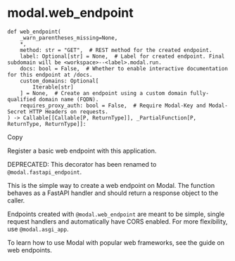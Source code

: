 # modal.web_endpoint

    
    
    def web_endpoint(
        _warn_parentheses_missing=None,
        *,
        method: str = "GET",  # REST method for the created endpoint.
        label: Optional[str] = None,  # Label for created endpoint. Final subdomain will be <workspace>--<label>.modal.run.
        docs: bool = False,  # Whether to enable interactive documentation for this endpoint at /docs.
        custom_domains: Optional[
            Iterable[str]
        ] = None,  # Create an endpoint using a custom domain fully-qualified domain name (FQDN).
        requires_proxy_auth: bool = False,  # Require Modal-Key and Modal-Secret HTTP Headers on requests.
    ) -> Callable[[Callable[P, ReturnType]], _PartialFunction[P, ReturnType, ReturnType]]:

Copy

Register a basic web endpoint with this application.

DEPRECATED: This decorator has been renamed to `@modal.fastapi_endpoint`.

This is the simple way to create a web endpoint on Modal. The function behaves
as a FastAPI handler and should return a response object to the caller.

Endpoints created with `@modal.web_endpoint` are meant to be simple, single
request handlers and automatically have CORS enabled. For more flexibility,
use `@modal.asgi_app`.

To learn how to use Modal with popular web frameworks, see the guide on web
endpoints.

